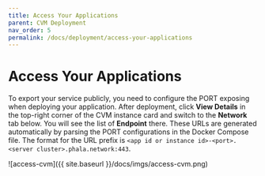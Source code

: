 ```yaml
---
title: Access Your Applications
parent: CVM Deployment
nav_order: 5
permalink: /docs/deployment/access-your-applications
---
```


# Access Your Applications

To export your service publicly, you need to configure the PORT exposing when deploying your application. After deployment, click **View Details** in the top-right corner of the CVM instance card and switch to the **Network** tab below. You will see the list of **Endpoint** there. These URLs are generated automatically by parsing the PORT configurations in the Docker Compose file. The format for the URL prefix is `<app id or instance id>-<port>.<server cluster>.phala.network:443`.

![access-cvm]({{ site.baseurl }}/docs/imgs/access-cvm.png)
